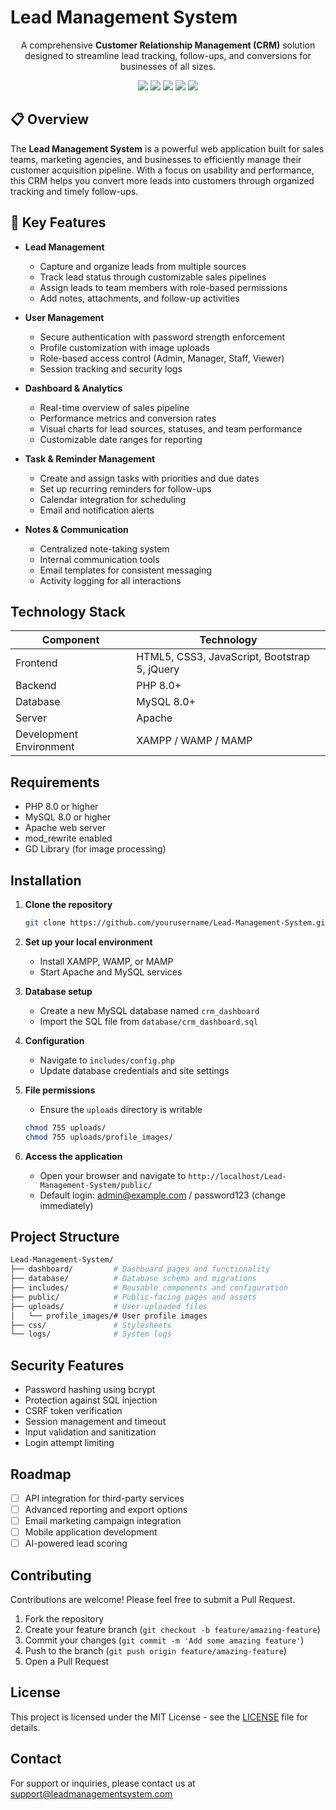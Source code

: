 # Lead Management System

<p align="center">
  A comprehensive <strong>Customer Relationship Management (CRM)</strong> solution designed to streamline lead tracking, follow-ups, and conversions for businesses of all sizes.
</p>

<p align="center">
  <img src="https://img.shields.io/badge/PHP-8.0+-777BB4?style=flat-square&logo=php&logoColor=white" />
  <img src="https://img.shields.io/badge/MySQL-8.0+-4479A1?style=flat-square&logo=mysql&logoColor=white" />
  <img src="https://img.shields.io/badge/Bootstrap-5.3-7952B3?style=flat-square&logo=bootstrap&logoColor=white" />
  <img src="https://img.shields.io/badge/jQuery-3.6-0769AD?style=flat-square&logo=jquery&logoColor=white" />
  <img src="https://img.shields.io/badge/License-MIT-green.svg?style=flat-square" />
</p>

## 📋 Overview

The **Lead Management System** is a powerful web application built for sales teams, marketing agencies, and businesses to efficiently manage their customer acquisition pipeline. With a focus on usability and performance, this CRM helps you convert more leads into customers through organized tracking and timely follow-ups.

## 🚀 Key Features

- **Lead Management**
  - Capture and organize leads from multiple sources
  - Track lead status through customizable sales pipelines
  - Assign leads to team members with role-based permissions
  - Add notes, attachments, and follow-up activities

- **User Management**
  - Secure authentication with password strength enforcement
  - Profile customization with image uploads
  - Role-based access control (Admin, Manager, Staff, Viewer)
  - Session tracking and security logs

- **Dashboard & Analytics**
  - Real-time overview of sales pipeline
  - Performance metrics and conversion rates
  - Visual charts for lead sources, statuses, and team performance
  - Customizable date ranges for reporting
- **Task & Reminder Management**
  - Create and assign tasks with priorities and due dates
  - Set up recurring reminders for follow-ups
  - Calendar integration for scheduling
  - Email and notification alerts

- **Notes & Communication**
  - Centralized note-taking system
  - Internal communication tools
  - Email templates for consistent messaging
  - Activity logging for all interactions

## Technology Stack

| Component | Technology |
|-----------|------------|
| Frontend | HTML5, CSS3, JavaScript, Bootstrap 5, jQuery |
| Backend | PHP 8.0+ |
| Database | MySQL 8.0+ |
| Server | Apache |
| Development Environment | XAMPP / WAMP / MAMP |

## Requirements

- PHP 8.0 or higher
- MySQL 8.0 or higher
- Apache web server
- mod_rewrite enabled
- GD Library (for image processing)

## Installation

1. **Clone the repository**
   ```bash
   git clone https://github.com/yourusername/Lead-Management-System.git
   ```

2. **Set up your local environment**
   - Install XAMPP, WAMP, or MAMP
   - Start Apache and MySQL services

3. **Database setup**
   - Create a new MySQL database named `crm_dashboard`
   - Import the SQL file from `database/crm_dashboard.sql`

4. **Configuration**
   - Navigate to `includes/config.php`
   - Update database credentials and site settings

5. **File permissions**
   - Ensure the `uploads` directory is writable
   ```bash
   chmod 755 uploads/
   chmod 755 uploads/profile_images/
   ```

6. **Access the application**
   - Open your browser and navigate to `http://localhost/Lead-Management-System/public/`
   - Default login: admin@example.com / password123 (change immediately)

## Project Structure

```bash
Lead-Management-System/
├── dashboard/         # Dashboard pages and functionality
├── database/          # Database schema and migrations
├── includes/          # Reusable components and configuration
├── public/            # Public-facing pages and assets
├── uploads/           # User-uploaded files
│   └── profile_images/# User profile images
├── css/               # Stylesheets
└── logs/              # System logs
```

## Security Features

- Password hashing using bcrypt
- Protection against SQL injection
- CSRF token verification
- Session management and timeout
- Input validation and sanitization
- Login attempt limiting

## Roadmap

- [ ] API integration for third-party services
- [ ] Advanced reporting and export options
- [ ] Email marketing campaign integration
- [ ] Mobile application development
- [ ] AI-powered lead scoring

## Contributing

Contributions are welcome! Please feel free to submit a Pull Request.

1. Fork the repository
2. Create your feature branch (`git checkout -b feature/amazing-feature`)
3. Commit your changes (`git commit -m 'Add some amazing feature'`)
4. Push to the branch (`git push origin feature/amazing-feature`)
5. Open a Pull Request

## License

This project is licensed under the MIT License - see the [LICENSE](LICENSE) file for details.

## Contact

For support or inquiries, please contact us at support@leadmanagementsystem.com
